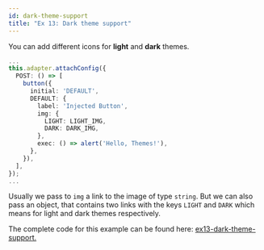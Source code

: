 ```yaml
---
id: dark-theme-support
title: "Ex 13: Dark theme support"
---
```


You can add different icons for **light** and **dark** themes.

```typescript
...
this.adapter.attachConfig({
  POST: () => [
    button({
      initial: 'DEFAULT',
      DEFAULT: {
        label: 'Injected Button',
        img: {
          LIGHT: LIGHT_IMG,
          DARK: DARK_IMG,
        },
        exec: () => alert('Hello, Themes!'),
      },
    }),
  ],
});
...
```

Usually we pass to `img` a link to the image of type `string`. But we can also pass an object, that contains two links with the keys `LIGHT` and `DARK` which means for light and dark themes respectively.

The complete code for this example can be found here: [ex13-dark-theme-support.](https://github.com/dapplets/dapplet-template/tree/ex13-dark-theme-support)
